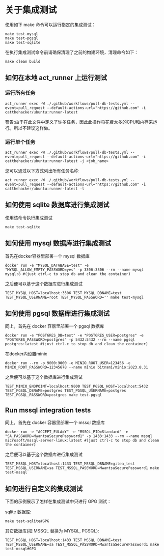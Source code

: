 # 关于集成测试

使用如下 make 命令可以运行指定的集成测试：
```shell
make test-mysql
make test-pgsql
make test-sqlite
```

在执行集成测试命令前请确保清理了之前的构建环境，清理命令如下：
```
make clean build
```

## 如何在本地 act_runner 上运行测试

### 运行所有任务

```
act_runner exec -W ./.github/workflows/pull-db-tests.yml --event=pull_request --default-actions-url="https://github.com" -i catthehacker/ubuntu:runner-latest
```

警告:由于在此文件中定义了许多任务，因此此操作将花费太多的CPU和内存来运行。所以不建议这样做。

### 运行单个任务

```SHELL
act_runner exec -W ./.github/workflows/pull-db-tests.yml --event=pull_request --default-actions-url="https://github.com" -i catthehacker/ubuntu:runner-latest -j <job_name>
```

您可以通过以下方式列出所有任务名称:
```SHELL
act_runner exec -W ./.github/workflows/pull-db-tests.yml --event=pull_request --default-actions-url="https://github.com" -i catthehacker/ubuntu:runner-latest -l
```

## 如何使用 sqlite 数据库进行集成测试
使用该命令执行集成测试
```
make test-sqlite
```

## 如何使用 mysql 数据库进行集成测试
首先在docker容器里部署一个 mysql 数据库
```
docker run -e "MYSQL_DATABASE=test" -e "MYSQL_ALLOW_EMPTY_PASSWORD=yes" -p 3306:3306 --rm --name mysql mysql:8 #(just ctrl-c to stop db and clean the container)
```
之后便可以基于这个数据库进行集成测试
```
TEST_MYSQL_HOST=localhost:3306 TEST_MYSQL_DBNAME=test TEST_MYSQL_USERNAME=root TEST_MYSQL_PASSWORD='' make test-mysql
```

## 如何使用 pgsql 数据库进行集成测试
同上，首先在 docker 容器里部署一个 pgsql 数据库
```
docker run -e "POSTGRES_DB=test" -e "POSTGRES_USER=postgres" -e "POSTGRES_PASSWORD=postgres" -p 5432:5432 --rm --name pgsql postgres:latest #(just ctrl-c to stop db and clean the container)
```
在docker内设置minio
```
docker run --rm -p 9000:9000 -e MINIO_ROOT_USER=123456 -e MINIO_ROOT_PASSWORD=12345678 --name minio bitnami/minio:2023.8.31
```
之后便可以基于这个数据库进行集成测试
```
TEST_MINIO_ENDPOINT=localhost:9000 TEST_PGSQL_HOST=localhost:5432 TEST_PGSQL_DBNAME=postgres TEST_PGSQL_USERNAME=postgres TEST_PGSQL_PASSWORD=postgres make test-pgsql
```

## Run mssql integration tests
同上，首先在 docker 容器里部署一个 mssql 数据库
```
docker run -e "ACCEPT_EULA=Y" -e "MSSQL_PID=Standard" -e "SA_PASSWORD=MwantsaSecurePassword1" -p 1433:1433 --rm --name mssql microsoft/mssql-server-linux:latest #(just ctrl-c to stop db and clean the container)
```
之后便可以基于这个数据库进行集成测试
```
TEST_MSSQL_HOST=localhost:1433 TEST_MSSQL_DBNAME=gitea_test TEST_MSSQL_USERNAME=sa TEST_MSSQL_PASSWORD=MwantsaSecurePassword1 make test-mssql
```

## 如何进行自定义的集成测试

下面的示例展示了怎样在集成测试中只进行 GPG 测试：

sqlite 数据库:

```
make test-sqlite#GPG
```

其它数据库(把 MSSQL 替换为 MYSQL, PGSQL):

```
TEST_MSSQL_HOST=localhost:1433 TEST_MSSQL_DBNAME=test TEST_MSSQL_USERNAME=sa TEST_MSSQL_PASSWORD=MwantsaSecurePassword1 make test-mssql#GPG
```


